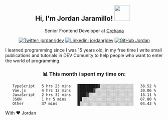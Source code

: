 <div align="center">
<h2 style="margin-right:10px;">Hi, I'm Jordan Jaramillo! <img src="https://media.giphy.com/media/Wj7lNjMNDxSmc/source.gif" width="50" > </h2>

<p>Senior Frontend Developer at <a href="https://www.crehana.com/">Crehana</a></p>

[![Twitter: jordanrjdev](https://img.shields.io/twitter/follow/jordanrjdev?style=social)](https://twitter.com/jordanrjdev)
[![Linkedin: jordanrjdev](https://img.shields.io/badge/-jordanrjdev-blue?style=flat-square&logo=Linkedin&logoColor=white&link=https://www.linkedin.com/in/jordanrjdev/)](https://www.linkedin.com/in/jordanrjdev/)
[![GitHub Jordan](https://img.shields.io/github/followers/jnadroj?label=follow&style=social)](https://github.com/jnadroj)

</div>
I learned programming since I was 15 years old, in my free time I write small publications and tutorials in DEV Comunity to help people who want to enter the world of programming.

<div align="center">

### 📊 **This month i spent my time on:**

<!--START_SECTION:waka-->

```text
TypeScript   5 hrs 23 mins   █████████▓░░░░░░░░░░░░░░░   38.52 %
Vue.js       4 hrs 12 mins   ███████▓░░░░░░░░░░░░░░░░░   30.06 %
JavaScript   2 hrs 32 mins   ████▓░░░░░░░░░░░░░░░░░░░░   18.11 %
JSON         1 hr 5 mins     ██░░░░░░░░░░░░░░░░░░░░░░░   07.80 %
Other        37 mins         █░░░░░░░░░░░░░░░░░░░░░░░░   04.43 %
```

<!--END_SECTION:waka-->

</div>

With ❤️ Jordan
